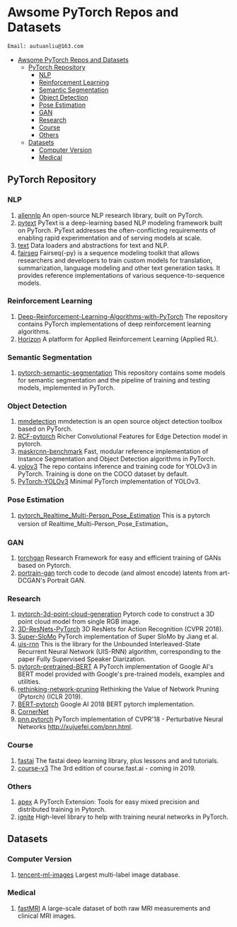 # Awsome PyTorch Repos and Datasets

```bash
Email: autuanliu@163.com
```

- [Awsome PyTorch Repos and Datasets](#awsome-pytorch-repos-and-datasets)
  - [PyTorch Repository](#pytorch-repository)
    - [NLP](#nlp)
    - [Reinforcement Learning](#reinforcement-learning)
    - [Semantic Segmentation](#semantic-segmentation)
    - [Object Detection](#object-detection)
    - [Pose Estimation](#pose-estimation)
    - [GAN](#gan)
    - [Research](#research)
    - [Course](#course)
    - [Others](#others)
  - [Datasets](#datasets)
    - [Computer Version](#computer-version)
    - [Medical](#medical)

## PyTorch Repository

### NLP

1. [allennlp](https://github.com/allenai/allennlp) An open-source NLP research library, built on PyTorch.
2. [pytext](https://github.com/facebookresearch/pytext) PyText is a deep-learning based NLP modeling framework built on PyTorch. PyText addresses the often-conflicting requirements of enabling rapid experimentation and of serving models at scale.
3. [text](https://github.com/pytorch/text) Data loaders and abstractions for text and NLP.
4. [fairseq](https://github.com/pytorch/fairseq) Fairseq(-py) is a sequence modeling toolkit that allows researchers and developers to train custom models for translation, summarization, language modeling and other text generation tasks. It provides reference implementations of various sequence-to-sequence models.

### Reinforcement Learning

1. [Deep-Reinforcement-Learning-Algorithms-with-PyTorch](https://github.com/p-christ/Deep-Reinforcement-Learning-Algorithms-with-PyTorch) The repository contains PyTorch implementations of deep reinforcement learning algorithms.
2. [Horizon](https://github.com/facebookresearch/Horizon) A platform for Applied Reinforcement Learning (Applied RL).

### Semantic Segmentation

1. [pytorch-semantic-segmentation](https://github.com/zijundeng/pytorch-semantic-segmentation) This repository contains some models for semantic segmentation and the pipeline of training and testing models, implemented in PyTorch.

### Object Detection

1. [mmdetection](https://github.com/open-mmlab/mmdetection) mmdetection is an open source object detection toolbox based on PyTorch.
2. [RCF-pytorch](https://github.com/meteorshowers/RCF-pytorch) Richer Convolutional Features for Edge Detection model in pytorch.
3. [maskrcnn-benchmark](https://github.com/facebookresearch/maskrcnn-benchmark) Fast, modular reference implementation of Instance Segmentation and Object Detection algorithms in PyTorch.
4. [yolov3](https://github.com/ultralytics/yolov3) The repo contains inference and training code for YOLOv3 in PyTorch. Training is done on the COCO dataset by default.
5. [PyTorch-YOLOv3](https://github.com/eriklindernoren/PyTorch-YOLOv3) Minimal PyTorch implementation of YOLOv3.

### Pose Estimation

1. [pytorch_Realtime_Multi-Person_Pose_Estimation](https://github.com/tensorboy/pytorch_Realtime_Multi-Person_Pose_Estimation) This is a pytorch version of Realtime_Multi-Person_Pose_Estimation。

### GAN

1. [torchgan](https://github.com/torchgan/torchgan) Research Framework for easy and efficient training of GANs based on Pytorch.
2. [portrain-gan](https://github.com/dribnet/portrain-gan) torch code to decode (and almost encode) latents from art-DCGAN's Portrait GAN.

### Research

1. [pytorch-3d-point-cloud-generation](https://github.com/lkhphuc/pytorch-3d-point-cloud-generation) Pytorch code to construct a 3D point cloud model from single RGB image.
2. [3D-ResNets-PyTorch](https://github.com/kenshohara/3D-ResNets-PyTorch) 3D ResNets for Action Recognition (CVPR 2018).
3. [Super-SloMo](https://github.com/avinashpaliwal/Super-SloMo) PyTorch implementation of Super SloMo by Jiang et al.
4. [uis-rnn](https://github.com/google/uis-rnn) This is the library for the Unbounded Interleaved-State Recurrent Neural Network (UIS-RNN) algorithm, corresponding to the paper Fully Supervised Speaker Diarization.
5. [pytorch-pretrained-BERT](https://github.com/huggingface/pytorch-pretrained-BERT) A PyTorch implementation of Google AI's BERT model provided with Google's pre-trained models, examples and utilities.
6. [rethinking-network-pruning](https://github.com/Eric-mingjie/rethinking-network-pruning) Rethinking the Value of Network Pruning (Pytorch) (ICLR 2019).
7. [BERT-pytorch](https://github.com/codertimo/BERT-pytorch) Google AI 2018 BERT pytorch implementation.
8. [CornerNet](https://github.com/princeton-vl/CornerNet)
9. [pnn.pytorch](https://github.com/juefeix/pnn.pytorch) PyTorch implementation of CVPR'18 - Perturbative Neural Networks http://xujuefei.com/pnn.html.

### Course

1. [fastai](https://github.com/fastai/fastai) The fastai deep learning library, plus lessons and and tutorials.
2. [course-v3](https://github.com/fastai/course-v3) The 3rd edition of course.fast.ai - coming in 2019.

### Others

1. [apex](https://github.com/NVIDIA/apex) A PyTorch Extension: Tools for easy mixed precision and distributed training in Pytorch.
2. [ignite](https://github.com/pytorch/ignite) High-level library to help with training neural networks in PyTorch.

## Datasets

### Computer Version

1. [tencent-ml-images](https://github.com/Tencent/tencent-ml-images#) Largest multi-label image database.

### Medical

1. [fastMRI](https://github.com/facebookresearch/fastMRI) A large-scale dataset of both raw MRI measurements and clinical MRI images.
